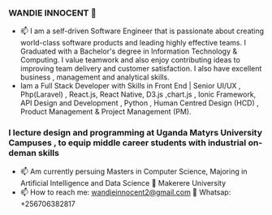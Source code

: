 ### WANDIE INNOCENT 👋

- 📫 I am a self-driven Software Engineer that is passionate about creating world-class software products and leading highly effective teams. I Graduated with a Bachelor's degree in Information Technology & Computing. I value teamwork and  also enjoy contributing ideas to improving team delivery and customer satisfaction.  I also have excellent business , management and analytical skills.
- Iam a Full Stack Developer with Skills in Front End |  Senior UI/UX ,  Php(Laravel) , React.js, React Native,  D3.js ,chart.js , Ionic Framework,  API Design and Development , Python , Human Centred Design (HCD) , Product Management & Project Management (PM).

### I lecture design and programming at Uganda Matyrs University Campuses , to equip middle career students with industrial on-deman skills 

- 📫 Am currently persuing Masters in Computer Science, Majoring in Artificial Intelligence and Data Science  💬 Makerere University
- 📫 How to reach me: wandieinnocent2@gmail.com  💬  Whatsap: +256706382817



<!--
**wandieinnocents/wandieinnocents** is a ✨ _special_ ✨ repository because its `README.md` (this file) appears on your GitHub profile.

Here are some ideas to get you started:

- 🔭 I’m currently working on ...
- 🌱 I’m currently learning ...
- 👯 I’m looking to collaborate on ...
- 🤔 I’m looking for help with ...
- 💬 Ask me about ...
- 📫 How to reach me: ...
- 😄 Pronouns: ...
- ⚡ Fun fact: ...
-->
